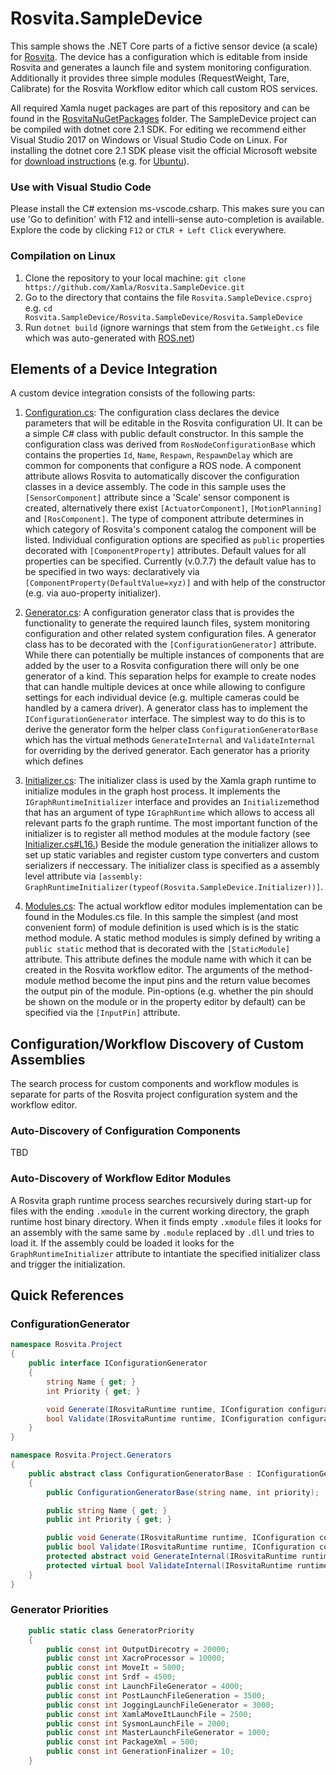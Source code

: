 # Rosvita.SampleDevice

This sample shows the .NET Core parts of a fictive sensor device (a scale) for [Rosvita](http://www.rosvita.com/).
The device has a configuration which is editable from inside Rosvita and generates a launch file and system
monitoring configuration. Additionally it provides three simple modules (RequestWeight, Tare, Calibrate) for 
the Rosvita Workflow editor which call custom ROS services.

All required Xamla nuget packages are part of this repository and can be found in the
[RosvitaNuGetPackages](https://github.com/Xamla/Rosvita.SampleDevice/tree/master/RosvitaNuGetPackages) folder.
The SampleDevice project can be compiled with dotnet core 2.1 SDK. For editing we recommend either Visual Studio 
2017 on Windows or Visual Studio Code on Linux. For installing the dotnet core 2.1 SDK please visit the
official Microsoft website for [download instructions](https://www.microsoft.com/net/download/dotnet-core/2.1)
(e.g. for [Ubuntu](https://www.microsoft.com/net/download/linux-package-manager/ubuntu16-04/sdk-2.1.300)).

### Use with Visual Studio Code
Please install the C# extension ms-vscode.csharp. This makes sure you can use 'Go to definition' with 
F12 and intelli-sense auto-completion is available. Explore the code by clicking `F12` or `CTLR + Left Click` everywhere. 

### Compilation on Linux
1. Clone the repository to your local machine: `git clone https://github.com/Xamla/Rosvita.SampleDevice.git`
2. Go to the directory that contains the file `Rosvita.SampleDevice.csproj` e.g. `cd Rosvita.SampleDevice/Rosvita.SampleDevice/Rosvita.SampleDevice`
3. Run `dotnet build` (ignore warnings that stem from the `GetWeight.cs` file which was auto-generated with [ROS.net](https://github.com/xamla/ros.net))


## Elements of a Device Integration

A custom device integration consists of the following parts:

1. [Configuration.cs](https://github.com/Xamla/Rosvita.SampleDevice/blob/master/Rosvita.SampleDevice/Rosvita.SampleDevice/Configuration.cs): 
The configuration class declares the device parameters that will be editable in the Rosvita configuration UI.
It can be a simple C# class with public default constructor. In this sample the configuration class was derived from 
`RosNodeConfigurationBase` which contains the properties `Id`, `Name`, `Respawn`, `RespawnDelay` which are common for 
components that configure a ROS node. A component attribute allows Rosvita to automatically discover the configuration 
classes in a device assembly. The code in this sample uses the `[SensorComponent]` attribute since a 'Scale' sensor
component is created, alternatively there exist `[ActuatorComponent]`, `[MotionPlanning]` and `[RosComponent]`. The
type of component attribute determines in which category of Rosvita's component catalog the component will be listed.
Individual configuration options are specified as `public` properties decorated with `[ComponentProperty]` attributes.
Default values for all properties can be specified. Currently (v.0.7.7) the default value has to be specified in two ways:
declaratively via `[ComponentProperty(DefaultValue=xyz)]` and with help of the constructor (e.g. via auo-property
initializer). 

2. [Generator.cs](https://github.com/Xamla/Rosvita.SampleDevice/blob/master/Rosvita.SampleDevice/Rosvita.SampleDevice/Generator.cs):
A configuration generator class that is provides the functionality to generate the required launch files, system 
monitoring configuration and other related system configuration files. A generator class has to be decorated with
the `[ConfigurationGenerator]` attribute. While there can potentially be multiple instances of components that are
added by the user to a Rosvita configuration there will only be one generator of a kind. This separation helps for
example to create nodes that can handle multiple devices at once while allowing to configure settings for each 
individual device (e.g. multiple cameras could be handled by a camera driver). A generator class has to implement 
the `IConfigurationGenerator` interface. The simplest way to do this is to derive the generator form the helper class
`ConfigurationGeneratorBase` which has the virtual methods `GenerateInternal` and `ValidateInternal` for overriding by
the derived generator. Each generator has a priority which defines 

3. [Initializer.cs](https://github.com/Xamla/Rosvita.SampleDevice/blob/master/Rosvita.SampleDevice/Rosvita.SampleDevice/Initializer.cs):
The initializer class is used by the Xamla graph runtime to initialize modules in the graph host process. It implements 
the `IGraphRuntimeInitializer` interface and provides an ``Initialize``method that has an argument of type `IGraphRuntime`
which allows to access all relevant parts fo the graph runtime. The most important function of the initializer is to
register all method modules at the module factory (see 
[Initializer.cs#L16.](https://github.com/Xamla/Rosvita.SampleDevice/blob/master/Rosvita.SampleDevice/Rosvita.SampleDevice/Initializer.cs#L16.))
Beside the module generation the initializer allows to set up static variables and register custom type converters and
custom serializers if neccessary. The initializer class is specified as a assembly level attribute via `[assembly: GraphRuntimeInitializer(typeof(Rosvita.SampleDevice.Initializer))]`.

4. [Modules.cs](https://github.com/Xamla/Rosvita.SampleDevice/blob/master/Rosvita.SampleDevice/Rosvita.SampleDevice/Modules.cs):
The actual workflow editor modules implementation can be found in the Modules.cs file. In this sample the simplest (and
most convenient form) of module definition is used which is is the static method module. A static method modules is simply
defined by writing a `public static` method that is decorated with the `[StaticModule]` attribute. This attribute defines
the module name with which it can be created in the Rosvita workflow editor.
The arguments of the method-module method become the input pins and the return value becomes the output pin of the module. 
Pin-options (e.g. whether the pin should be shown on the module or in the property editor by default) can be specified via the `[InputPin]` attribute.


## Configuration/Workflow Discovery of Custom Assemblies 

The search process for custom components and workflow modules is separate for parts of the Rosvita project configuration 
system and the workflow editor.

### Auto-Discovery of Configuration Components

TBD

### Auto-Discovery of Workflow Editor Modules

A Rosvita graph runtime process searches recursively during start-up for files with the ending `.xmodule` in the current working directory, the graph runtime host binary directory. When it finds empty `.xmodule` files it looks for an assembly with the 
same same by `.module` replaced by `.dll` und tries to load it. If the assembly could be loaded it looks for the `GraphRuntimeInitializer` attribute to intantiate the specified initializer class and trigger the initialization.


## Quick References

### ConfigurationGenerator

```csharp
namespace Rosvita.Project
{
    public interface IConfigurationGenerator
    {
        string Name { get; }
        int Priority { get; }

        void Generate(IRosvitaRuntime runtime, IConfiguration configuration, IGeneratorContext context, IGeneratorMessageCollection output);
        bool Validate(IRosvitaRuntime runtime, IConfiguration configuration, IGeneratorContext context, IGeneratorMessageCollection output);
    }
}
```

```csharp
namespace Rosvita.Project.Generators
{
    public abstract class ConfigurationGeneratorBase : IConfigurationGenerator
    {
        public ConfigurationGeneratorBase(string name, int priority);

        public string Name { get; }
        public int Priority { get; }

        public void Generate(IRosvitaRuntime runtime, IConfiguration configuration, IGeneratorContext context, IGeneratorMessageCollection output);
        public bool Validate(IRosvitaRuntime runtime, IConfiguration configuration, IGeneratorContext context, IGeneratorMessageCollection output);
        protected abstract void GenerateInternal(IRosvitaRuntime runtime, IConfiguration configuration, IGeneratorContext context, IGeneratorMessageCollection messages);
        protected virtual bool ValidateInternal(IRosvitaRuntime runtime, IConfiguration configuration, IGeneratorContext context, IGeneratorMessageCollection messages);
    }
}
```

### Generator Priorities

```csharp
    public static class GeneratorPriority
    {
        public const int OutputDirecotry = 20000;
        public const int XacroProcessor = 10000;
        public const int MoveIt = 5000;
        public const int Srdf = 4500;
        public const int LaunchFileGenerator = 4000;
        public const int PostLaunchFileGeneration = 3500;
        public const int JoggingLaunchFileGenerator = 3000;
        public const int XamlaMoveItLaunchFile = 2500;
        public const int SysmonLaunchFile = 2000;
        public const int MasterLaunchFileGenerator = 1000;
        public const int PackageXml = 500;
        public const int GenerationFinalizer = 10;
    }
```
